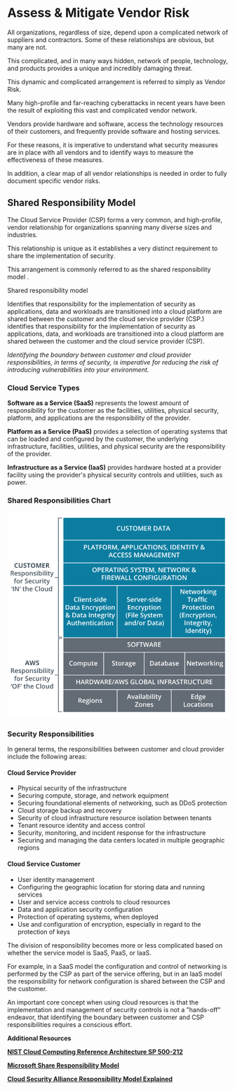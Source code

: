 # Assess & Mitigate Vendor Risk
All organizations, regardless of size, depend upon a complicated network of suppliers and contractors. Some of these relationships are obvious, but many are not. 

This complicated, and in many ways hidden, network of people, technology, and products provides a unique and incredibly damaging threat. 

This dynamic and complicated arrangement is referred to simply as Vendor Risk.

Many high-profile and far-reaching cyberattacks in recent years have been the result of exploiting this vast and complicated vendor network. 

Vendors provide hardware and software, access the technology resources of their customers, and frequently provide software and hosting services. 

For these reasons, it is imperative to understand what security measures are in place with all vendors and to identify ways to measure the effectiveness of these measures. 

In addition, a clear map of all vendor relationships is needed in order to fully document specific vendor risks.

## Shared Responsibility Model
The Cloud Service Provider (CSP) forms a very common, and high-profile, vendor relationship for organizations spanning many diverse sizes and industries. 

This relationship is unique as it establishes a very distinct requirement to share the implementation of security. 

This arrangement is commonly referred to as the shared responsibility model .

Shared responsibility model

Identifies that responsibility for the implementation of security as applications, data and workloads are transitioned into a cloud platform are shared between the customer and the cloud service provider (CSP.)
identifies that responsibility for the implementation of security as applications, data, and workloads are transitioned into a cloud platform are shared between the customer and the cloud service provider (CSP).

*Identifying the boundary between customer and cloud provider responsibilities, in terms of security, is imperative for reducing the risk of introducing vulnerabilities into your environment.*

### Cloud Service Types
**Software as a Service (SaaS)** represents the lowest amount of responsibility for the customer as the facilities, utilities, physical security, platform, and applications are the responsibility of the provider.

**Platform as a Service (PaaS)** provides a selection of operating systems that can be loaded and configured by the customer, the underlying infrastructure, facilities, utilities, and physical security are the responsibility of the provider.

**Infrastructure as a Service (IaaS)** provides hardware hosted at a provider facility using the provider's physical security controls and utilities, such as power.

### Shared Responsibilities Chart
![The shared responsibility model describes the relationship between customer and CSP.](https://github.com/kieferhax/comptia-casp-studies/blob/main/assets/1634-1627653739958-cas_fig01_05.png?raw=true)

### Security Responsibilities
In general terms, the responsibilities between customer and cloud provider include the following areas:

#### Cloud Service Provider 
- Physical security of the infrastructure
- Securing compute, storage, and network equipment
- Securing foundational elements of networking, such as DDoS protection
- Cloud storage backup and recovery
- Security of cloud infrastructure resource isolation between tenants
- Tenant resource identity and access control
- Security, monitoring, and incident response for the infrastructure
- Securing and managing the data centers located in multiple geographic regions

#### Cloud Service Customer
- User identity management
- Configuring the geographic location for storing data and running services
- User and service access controls to cloud resources
- Data and application security configuration
- Protection of operating systems, when deployed
- Use and configuration of encryption, especially in regard to the protection of keys

The division of responsibility becomes more or less complicated based on whether the service model is SaaS, PaaS, or IaaS. 

For example, in a SaaS model the configuration and control of networking is performed by the CSP as part of the service offering, but in an IaaS model the responsibility for network configuration is shared between the CSP and the customer.

An important core concept when using cloud resources is that the implementation and management of security controls is not a "hands-off" endeavor, that identifying the boundary between customer and CSP responsibilities requires a conscious effort.

**Additional Resources**

[**NIST Cloud Computing Reference Architecture SP 500-212**](https://www.nist.gov/publications/nist-cloud-computing-reference-architecture)

[**Microsoft Share Responsibility Model**](https://azure.microsoft.com/en-us/resources/shared-responsibility-for-cloud-computing/)

[**Cloud Security Alliance Responsibility Model Explained**](https://cloudsecurityalliance.org/blog/2020/08/26/shared-responsibility-model-explained/)